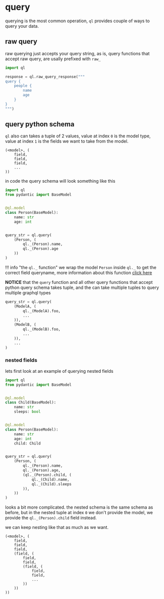 # query
querying is the most common operation, `ql` provides couple of ways to query
your data.

## raw query
raw querying just accepts your query string, as is, query functions
that accept raw query, are usally prefixed with `raw_`

```py title="example"
import ql

response = ql.raw_query_response("""
query {
    people {
        name
        age
    }
}
""")
```

## query python schema
`ql` also can takes a tuple of 2 values, value at index `0` is the model type, 
value at index `1` is the fields we want to take from the model.

```
(<model>, (
    field, 
    field, 
    field, 
    ...
))
```

in code the query schema will look something like this
```py
import ql
from pydantic import BaseModel


@ql.model
class Person(BaseModel):
    name: str
    age: int


query_str = ql.query(
    (Person, (
        ql._(Person).name,
        ql._(Person).age
    ))
)
```

!!! info "the `ql._` function"
    we wrap the model `Person` inside `ql._` to get the correct field queryname, more information
    about this function [click here](../api/model.md#qlquery_fields_nt)

**NOTICE** that the `query` function and all other query functions that accept python query schema takes 
tuple, and the can take multiple tuples to query multiple graphql types

```py
query_str = ql.query(
    (ModelA, (
        ql._(ModelA).foo,
        ...
    )),
    (ModelB, (
        ql._(ModelB).foo,
        ...
    )),
    ...
)
```

### nested fields
lets first look at an example of querying nested fields
```py
import ql
from pydantic import BaseModel


@ql.model
class Child(BaseModel):
    name: str
    sleeps: bool


@ql.model
class Person(BaseModel):
    name: str
    age: int
    child: Child


query_str = ql.query(
    (Person, (
        ql._(Person).name,
        ql._(Person).age,
        (ql._(Person).child, (
            ql._(Child).name,
            ql._(Child).sleeps
        )),
    ))
)
```

looks a bit more complicated. the nested schema is the same schema as before, but in the nested tuple at index `0`
we don't provide the model, we provide the `ql._(Person).child` field instead.

we can keep nesting like that as much as we want.
```
(<model>, (
    field,
    field, 
    field,
    (field, (
        field,
        field,
        (field, (
            field,
            field,
            ...
        ))
    ))
))
```
